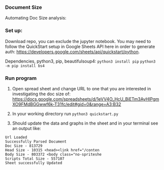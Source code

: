 ### Document Size
Automating Doc Size analysis:

### Set up:
Download repo, you can exclude the jupyter notebook. You may need to follow the QuickStart setup in Google Sheets API here in order to generate auth:
https://developers.google.com/sheets/api/quickstart/python.

Dependencies, python3, pip, beautifulsoup4:
```python3 install pip```
```python3 -m pip install bs4```

### Run program
1. Open spread sheet and change URL to one that you are interested in investigating the doc size of:
https://docs.google.com/spreadsheets/d/1eVV4O_HcU_BiETm3AyHIPgmXO9FMdBGGwwf6k-T31fc/edit#gid=0&range=A3:B32

2. In your working directory run ```python3 quickstart.py```

3. Should update the data and graphs in the sheet and in your terminal see an output like:
```
Url Loaded
Successfully Parsed Document
Doc Size - 813729
Head Size - 10315 <head><link href="/conten
Body Size - 803372 <body class="no-spriteshe
Scripts Total Size - 557107
Sheet successfully Updated
```
